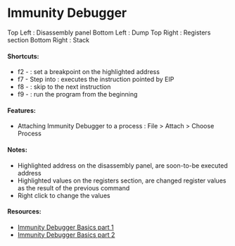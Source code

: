 # Immunity Debugger


Top Left    : Disassembly panel
Bottom Left : Dump
Top Right   : Registers section
Bottom Right : Stack


#### Shortcuts:
- f2 -  : set a breakpoint on the highlighted address
- f7 - Step into : executes the instruction pointed by EIP
- f8 -  : skip to the next instruction
- f9 -  : run the program from the beginning


#### Features:
- Attaching Immunity Debugger to a process : File > Attach > Choose Process


#### Notes:
- Highlighted address on the disassembly panel, are soon-to-be executed address
- Highlighted values on the registers section, are changed register values as the result of the previous command
- Right click to change the values

#### Resources:
- [Immunity Debugger Basics part 1](https://sgros-students.blogspot.com/2014/05/immunity-debugger-basics-part-1.html)
- [Immunity Debugger Basics part 2](https://sgros-students.blogspot.com/2014/09/immunity-debugger-basics-part-2.html)
